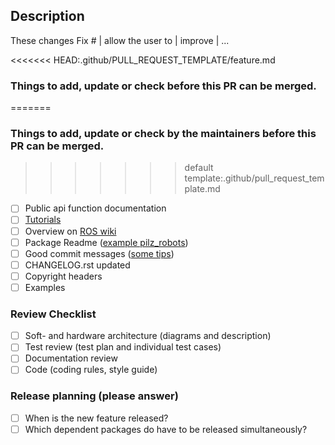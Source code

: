 ## Description

These changes Fix # | allow the user to | improve | ...

<<<<<<< HEAD:.github/PULL_REQUEST_TEMPLATE/feature.md
### Things to add, update or check before this PR can be merged.
=======
### Things to add, update or check by the maintainers before this PR can be merged.
>>>>>>> default template:.github/pull_request_template.md

* [ ] Public api function documentation
* [ ] [Tutorials](https://wiki.ros.org/pilz_robots/Tutorials/)
* [ ] Overview on [ROS wiki](https://wiki.ros.org/pilz_robots)
* [ ] Package Readme ([example pilz_robots](https://github.com/PilzDE/pilz_robots/blob/melodic-devel/README.md))
* [ ] Good commit messages ([some tips](https://dev.to/jacobherrington/how-to-write-useful-commit-messages-my-commit-message-template-20n9
))
* [ ] CHANGELOG.rst updated
* [ ] Copyright headers
* [ ] Examples

### Review Checklist
* [ ] Soft- and hardware architecture (diagrams and description)
* [ ] Test review (test plan and individual test cases)
* [ ] Documentation review
* [ ] Code (coding rules, style guide)

### Release planning (please answer)
* [ ] When is the new feature released?
* [ ] Which dependent packages do have to be released simultaneously?
